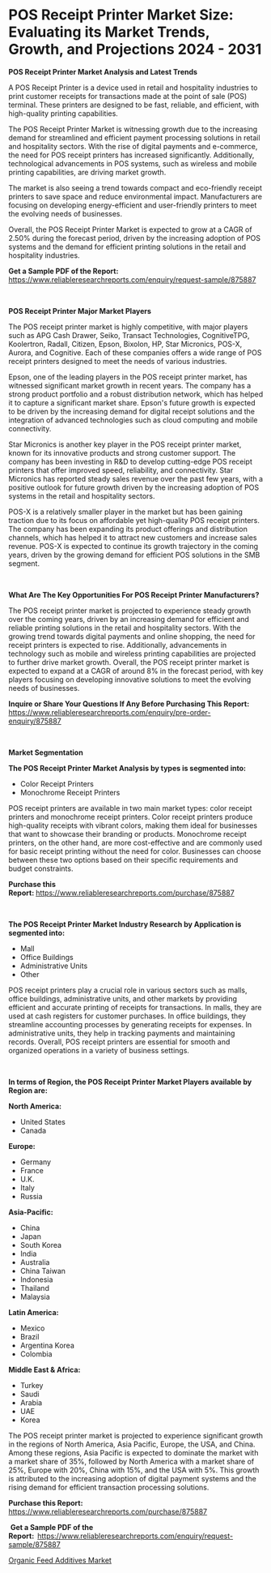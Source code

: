 <p><h1>POS Receipt Printer Market Size: Evaluating its Market Trends, Growth, and Projections 2024 - 2031</h1></p><p><strong>POS Receipt Printer Market Analysis and Latest Trends</strong></p>
<p><p>A POS Receipt Printer is a device used in retail and hospitality industries to print customer receipts for transactions made at the point of sale (POS) terminal. These printers are designed to be fast, reliable, and efficient, with high-quality printing capabilities.</p><p>The POS Receipt Printer Market is witnessing growth due to the increasing demand for streamlined and efficient payment processing solutions in retail and hospitality sectors. With the rise of digital payments and e-commerce, the need for POS receipt printers has increased significantly. Additionally, technological advancements in POS systems, such as wireless and mobile printing capabilities, are driving market growth.</p><p>The market is also seeing a trend towards compact and eco-friendly receipt printers to save space and reduce environmental impact. Manufacturers are focusing on developing energy-efficient and user-friendly printers to meet the evolving needs of businesses.</p><p>Overall, the POS Receipt Printer Market is expected to grow at a CAGR of 2.50% during the forecast period, driven by the increasing adoption of POS systems and the demand for efficient printing solutions in the retail and hospitality industries.</p></p>
<p><strong>Get a Sample PDF of the Report:&nbsp;</strong> <a href="https://www.reliableresearchreports.com/enquiry/request-sample/875887">https://www.reliableresearchreports.com/enquiry/request-sample/875887</a></p>
<p>&nbsp;</p>
<p><strong>POS Receipt Printer Major Market Players</strong></p>
<p><p>The POS receipt printer market is highly competitive, with major players such as APG Cash Drawer, Seiko, Transact Technologies, CognitiveTPG, Koolertron, Radall, Citizen, Epson, Bixolon, HP, Star Micronics, POS-X, Aurora, and Cognitive. Each of these companies offers a wide range of POS receipt printers designed to meet the needs of various industries.</p><p>Epson, one of the leading players in the POS receipt printer market, has witnessed significant market growth in recent years. The company has a strong product portfolio and a robust distribution network, which has helped it to capture a significant market share. Epson's future growth is expected to be driven by the increasing demand for digital receipt solutions and the integration of advanced technologies such as cloud computing and mobile connectivity.</p><p>Star Micronics is another key player in the POS receipt printer market, known for its innovative products and strong customer support. The company has been investing in R&D to develop cutting-edge POS receipt printers that offer improved speed, reliability, and connectivity. Star Micronics has reported steady sales revenue over the past few years, with a positive outlook for future growth driven by the increasing adoption of POS systems in the retail and hospitality sectors.</p><p>POS-X is a relatively smaller player in the market but has been gaining traction due to its focus on affordable yet high-quality POS receipt printers. The company has been expanding its product offerings and distribution channels, which has helped it to attract new customers and increase sales revenue. POS-X is expected to continue its growth trajectory in the coming years, driven by the growing demand for efficient POS solutions in the SMB segment.</p></p>
<p>&nbsp;</p>
<p><strong>What Are The Key Opportunities For POS Receipt Printer Manufacturers?</strong></p>
<p><p>The POS receipt printer market is projected to experience steady growth over the coming years, driven by an increasing demand for efficient and reliable printing solutions in the retail and hospitality sectors. With the growing trend towards digital payments and online shopping, the need for receipt printers is expected to rise. Additionally, advancements in technology such as mobile and wireless printing capabilities are projected to further drive market growth. Overall, the POS receipt printer market is expected to expand at a CAGR of around 8% in the forecast period, with key players focusing on developing innovative solutions to meet the evolving needs of businesses.</p></p>
<p><strong>Inquire or Share Your Questions If Any Before Purchasing This Report:</strong> <a href="https://www.reliableresearchreports.com/enquiry/pre-order-enquiry/875887">https://www.reliableresearchreports.com/enquiry/pre-order-enquiry/875887</a></p>
<p>&nbsp;</p>
<p><strong>Market Segmentation</strong></p>
<p><strong>The POS Receipt Printer Market Analysis by types is segmented into:</strong></p>
<p><ul><li>Color Receipt Printers</li><li>Monochrome Receipt Printers</li></ul></p>
<p><p>POS receipt printers are available in two main market types: color receipt printers and monochrome receipt printers. Color receipt printers produce high-quality receipts with vibrant colors, making them ideal for businesses that want to showcase their branding or products. Monochrome receipt printers, on the other hand, are more cost-effective and are commonly used for basic receipt printing without the need for color. Businesses can choose between these two options based on their specific requirements and budget constraints.</p></p>
<p><strong>Purchase this Report:&nbsp;</strong><a href="https://www.reliableresearchreports.com/purchase/875887">https://www.reliableresearchreports.com/purchase/875887</a></p>
<p>&nbsp;</p>
<p><strong>The POS Receipt Printer Market Industry Research by Application is segmented into:</strong></p>
<p><ul><li>Mall</li><li>Office Buildings</li><li>Administrative Units</li><li>Other</li></ul></p>
<p><p>POS receipt printers play a crucial role in various sectors such as malls, office buildings, administrative units, and other markets by providing efficient and accurate printing of receipts for transactions. In malls, they are used at cash registers for customer purchases. In office buildings, they streamline accounting processes by generating receipts for expenses. In administrative units, they help in tracking payments and maintaining records. Overall, POS receipt printers are essential for smooth and organized operations in a variety of business settings.</p></p>
<p>&nbsp;</p>
<p><strong>In terms of Region, the POS Receipt Printer Market Players available by Region are:</strong></p>
<p>
    <p> <strong> North America: </strong>
        <ul>
            <li>United States</li>
            <li>Canada</li>
        </ul>
        </p> 
    <p> <strong> Europe: </strong>
        <ul>
            <li>Germany</li>
            <li>France</li>
            <li>U.K.</li>
            <li>Italy</li>
            <li>Russia</li>
        </ul>
        </p> 
    <p> <strong> Asia-Pacific: </strong>
        <ul>
            <li>China</li>
            <li>Japan</li>
            <li>South Korea</li>
            <li>India</li>
            <li>Australia</li>
            <li>China Taiwan</li>
            <li>Indonesia</li>
            <li>Thailand</li>
            <li>Malaysia</li>
        </ul>
        </p> 
    <p> <strong> Latin America: </strong>
        <ul>
            <li>Mexico</li>
            <li>Brazil</li>
            <li>Argentina Korea</li>
            <li>Colombia</li>
        </ul>
        </p> 
    <p> <strong> Middle East & Africa: </strong>
        <ul>
            <li>Turkey</li>
            <li>Saudi</li>
            <li>Arabia</li>
            <li>UAE</li>
            <li>Korea</li>
        </ul>
    </p>
    </p>
<p><p>The POS receipt printer market is projected to experience significant growth in the regions of North America, Asia Pacific, Europe, the USA, and China. Among these regions, Asia Pacific is expected to dominate the market with a market share of 35%, followed by North America with a market share of 25%, Europe with 20%, China with 15%, and the USA with 5%. This growth is attributed to the increasing adoption of digital payment systems and the rising demand for efficient transaction processing solutions.</p></p>
<p><strong>Purchase this Report: </strong><a href="https://www.reliableresearchreports.com/purchase/875887">https://www.reliableresearchreports.com/purchase/875887</a></p>
<p>&nbsp;<strong>Get a Sample PDF of the Report:&nbsp;&nbsp;</strong><a href="https://www.reliableresearchreports.com/enquiry/request-sample/875887">https://www.reliableresearchreports.com/enquiry/request-sample/875887</a></p>
<p><strong></strong></p>
<p><p><a href="https://three-jumbo-f6d.notion.site/Organic-Feed-Additives-Market-Research-Report-Unlocks-Analysis-on-the-Market-Financial-Status-Marke-12366d1afbb9432ea884e100d93b886f">Organic Feed Additives Market</a></p></p>